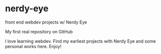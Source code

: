 # nerdy-eye
front end webdev projects w/ Nerdy Eye

My first real repository on GitHub

I love learning webdev. Find my earliest projects with Nerdy Eye and some personal works here. Enjoy! 
